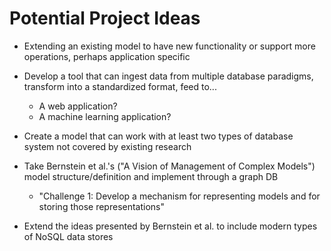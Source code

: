 # Potential Project Ideas

* Extending an existing model to have new functionality or support more operations, perhaps application specific
* Develop a tool that can ingest data from multiple database paradigms, transform into a standardized format, feed to...
  * A web application?
  * A machine learning application?
* Create a model that can work with at least two types of database system not covered by existing research

* Take Bernstein et al.'s ("A Vision of Management of Complex Models") model structure/definition and implement through a graph DB
  * "Challenge 1: Develop a mechanism for representing models and for storing those representations"
* Extend the ideas presented by Bernstein et al. to include modern types of NoSQL data stores